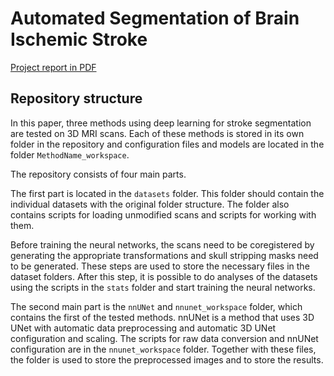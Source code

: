 # Automated Segmentation of Brain Ischemic Stroke
[Project report in PDF](./doc_project/project.pdf)

## Repository structure
In this paper, three methods using deep learning for stroke segmentation are tested on 3D MRI scans. Each of these methods is stored in its own folder in the repository and configuration files and models are located in the folder `MethodName_workspace`.

The repository consists of four main parts.

The first part is located in the `datasets` folder. This folder should contain the individual datasets with the original folder structure. The folder also contains scripts for loading unmodified scans and scripts for working with them.

Before training the neural networks, the scans need to be coregistered by generating the appropriate transformations and skull stripping masks need to be generated. These steps are used to store the necessary files in the dataset folders. After this step, it is possible to do analyses of the datasets using the scripts in the `stats` folder and start training the neural networks.

The second main part is the `nnUNet` and `nnunet_workspace` folder, which contains the first of the tested methods. nnUNet is a method that uses 3D UNet with automatic data preprocessing and automatic 3D UNet configuration and scaling. The scripts for raw data conversion and nnUNet configuration are in the `nnunet_workspace` folder. Together with these files, the folder is used to store the preprocessed images and to store the results.